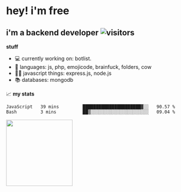 # hey! i'm free

## i'm a backend developer ![visitors](https://visitor-badge.glitch.me/badge?page_id=freegocrazy.435644742)

**stuff**
  
- 💻 currently working on: botlist.
- 💬 languages: js, php, emojicode, brainfuck, folders, cow
- 👨‍💻 javascript things: express.js, node.js
- 📚 databases: mongodb

📈 **my stats**

<!--START_SECTION:waka-->
```text
JavaScript   39 mins         ██████████████████████▓░░   90.57 % 
Bash         3 mins          ██▒░░░░░░░░░░░░░░░░░░░░░░   09.04 % 
```
<!--END_SECTION:waka-->

<img height="180em" src="https://github-readme-stats.vercel.app/api?username=freegocrazy&show_icons=true&hide_border=true&&count_private=true&include_all_commits=true" />
